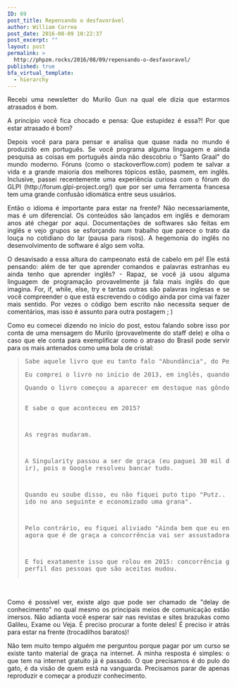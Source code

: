 ```yaml
---
ID: 69
post_title: Repensando o desfavorável
author: William Correa
post_date: 2016-08-09 10:22:37
post_excerpt: ""
layout: post
permalink: >
  http://phpzm.rocks/2016/08/09/repensando-o-desfavoravel/
published: true
bfa_virtual_template:
  - hierarchy
---
```

<p style="text-align: justify;">Recebi uma newsletter do Murilo Gun na qual ele dizia que estarmos atrasados é bom.</p>
<p style="text-align: justify;">A princípio você fica chocado e pensa: Que estupidez é essa?! Por que estar atrasado é bom?</p>
<p style="text-align: justify;">Depois você para para pensar e analisa que quase nada no mundo é produzido em português. Se você programa alguma linguagem e ainda pesquisa as coisas em português ainda não descobriu o "Santo Graal" do mundo moderno. Fóruns (como o stackoverflow.com) podem te salvar a vida e a grande maioria dos melhores tópicos estão, pasmem, em inglês. Inclusive, passei recentemente uma experiência curiosa com o fórum do GLPI (http://forum.glpi-project.org/) que por ser uma ferramenta francesa tem uma grande confusão idiomática entre seus usuários.</p>
<p style="text-align: justify;">Então o idioma é importante para estar na frente? Não necessariamente, mas é um diferencial. Os conteúdos são lançados em inglês e demoram anos até chegar por aqui. Documentações de softwares são feitas em inglês e vejo grupos se esforçando num trabalho que parece o trato da louça no cotidiano do lar (pausa para risos). A hegemonia do inglês no desenvolvimento de software é algo sem volta.</p>
<p style="text-align: justify;">O desavisado a essa altura do campeonato está de cabelo em pé! Ele está pensando: além de ter que aprender comandos e palavras estranhas eu ainda tenho que aprender inglês? - Rapaz, se você já usou alguma linguagem de programação provavelmente já fala mais inglês do que imagina. For, if, while, else, try e tantas outras são palavras inglesas e se você compreender o que está escrevendo o código ainda por cima vai fazer mais sentido. Por vezes o código bem escrito não necessita sequer de comentários, mas isso é assunto para outra postagem ; )</p>
<p style="text-align: justify;">Como eu comecei dizendo no início do post, estou falando sobre isso por conta de uma mensagem do Murilo (provavelmente do staff dele) e olha o caso que ele conta para exemplificar como o atraso do Brasil pode servir para os mais antenados como uma bola de cristal:</p>

<blockquote>
<pre style="text-align: justify;">Sabe aquele livro que eu tanto falo "Abundância", do Peter Diamandis?</pre>
<pre>Eu comprei o livro no início de 2013, em inglês, quando ainda não havia sido lançado no Brasil. Foi nesse livro que eu conheci a Singularity University e resolvi me candidatar no final de 2013 (e fui aceito para o programa de 2014).</pre>
<pre>Quando o livro começou a aparecer em destaque nas gôndolas das livrarias brasileiras, a inscrição para o programa de 2014 já havia encerrado.

E sabe o que aconteceu em 2015?

As regras mudaram.

A Singularity passou a ser de graça (eu paguei 30 mil dólares para ir), pois o Google resolveu bancar tudo.

Quando eu soube disso, eu não fiquei puto tipo "Putz.. deveria ter ido no ano seguinte e economizado uma grana".

Pelo contrário, eu fiquei aliviado "Ainda bem que eu entrei antes, pq agora que é de graça a concorrência vai ser assustadoramente grande"

E foi exatamente isso que rolou em 2015: concorrência gigante e até o perfil das pessoas que são aceitas mudou.</pre>
</blockquote>
&nbsp;
<p style="text-align: justify;">Como é possível ver, existe algo que pode ser chamado de "delay de conhecimento" no qual mesmo os principais meios de comunicação estão imersos. Não adianta você esperar sair nas revistas e sites brazukas como Galileu, Exame ou Veja. É preciso procurar a fonte deles! É preciso ir atrás para estar na frente (trocadilhos baratos)!</p>
<p style="text-align: justify;">Não tem muito tempo alguém me perguntou porque pagar por um curso se existe tanto material de graça na internet. A minha resposta é simples: o que tem na internet gratuito já é passado. O que precisamos é do pulo do gato, é da visão de quem está na vanguarda. Precisamos parar de apenas reproduzir e começar a produzir conhecimento.</p>
&nbsp;

&nbsp;

&nbsp;